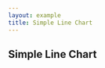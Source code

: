 ```yaml
---
layout: example
title: Simple Line Chart
---
```


## Simple Line Chart

<div id="chart">
  <svg></svg>
</div>

<script type="text/javascript" src="simpleLine.js"></script>

